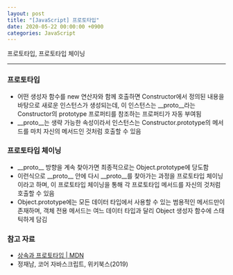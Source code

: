 ```yaml
---
layout: post
title: "[JavaScript] 프로토타입"
date: 2020-05-22 00:00:00 +0900
categories: JavaScript
---
```


프로토타입, 프로토타입 체이닝

---

### 프로토타입

- 어떤 생성자 함수를 new 연산자와 함께 호출하면 Constructor에서 정의된 내용을 바탕으로 새로운 인스턴스가 생성되는데, 이 인스턴스는 \_\_proto\_\_라는 Constructor의 prototype 프로퍼티를 참조하는 프로퍼티가 자동 부여됨
- \_\_proto\_\_는 생략 가능한 속성이라서 인스턴스는 Constructor.prototype의 메서드를 마치 자신의 메서드인 것처럼 호출할 수 있음

### 프로토타입 체이닝

- \_\_proto\_\_ 방향을 계속 찾아가면 최종적으로는 Object.prototype에 당도함
- 이런식으로 \_\_proto\_\_ 안에 다시 \_\_proto\_\_를 찾아가는 과정을 프로토타입 체이닝이라고 하며, 이 프로토타입 체이닝을 통해 각 프로토타입 메서드를 자신의 것처럼 호출할 수 있음
- Object.prototype에는 모든 데이터 타입에서 사용할 수 있는 범용적인 메서드만이 존재하며, 객체 전용 메서드는 여느 데이터 타입과 달리 Object 생성자 함수에 스태틱하게 담김

### 참고 자료

- [상속과 프로토타입 \| MDN](https://developer.mozilla.org/ko/docs/Web/JavaScript/Guide/Inheritance_and_the_prototype_chain)
- 정재남, 코어 자바스크립트, 위키북스(2019)
